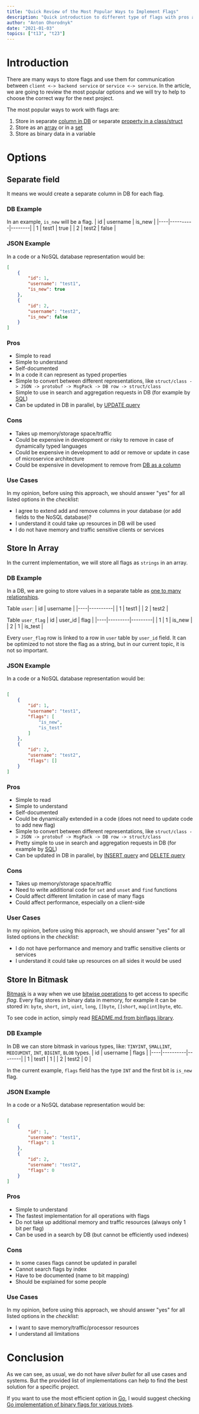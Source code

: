 ```yaml
---
title: "Quick Review of the Most Popular Ways to Implement Flags"
description: "Quick introduction to different type of flags with pros and cons"
author: "Anton Ohorodnyk"
date: "2021-01-03"
topics: ["t13", "t23"]
---
```


# Introduction
There are many ways to store flags and use them for communication between `client <-> backend service` or `service <-> service`. In the article, we are going to review the most popular options and we will try to help to choose the correct way for the next project.

The most popular ways to work with flags are:
1. Store in separate [column in DB](https://en.wikipedia.org/wiki/Column_(database)) or separate [property in a class/struct](https://en.wikipedia.org/wiki/Property_(programming))
1. Store as an [array](https://en.wikipedia.org/wiki/Array_data_structure) or in a [set](https://en.wikipedia.org/wiki/Set_(abstract_data_type))
1. Store as binary data in a variable

# Options
## Separate field
It means we would create a separate column in DB for each flag.

### DB Example
In an example, `is_new` will be a flag.
| id | username | is_new |
|----|----------|--------|
| 1  | test1    | true   |
| 2  | test2    | false  |

### JSON Example
In a code or a NoSQL database representation would be:
```json
[
	{
		"id": 1,
		"username": "test1",
		"is_new": true
	},
	{
		"id": 2,
		"username": "test2",
		"is_new": false
	}
]
```

### Pros
* Simple to read
* Simple to understand
* Self-documented
* In a code it can represent as typed properties
* Simple to convert between different representations, like `struct/class -> JSON -> protobuf -> MsgPack -> DB row -> struct/class`
* Simple to use in search and aggregation requests in DB (for example by [SQL](https://en.wikipedia.org/wiki/SQL))
* Can be updated in DB in parallel, by [UPDATE query](https://en.wikipedia.org/wiki/Update_(SQL))

### Cons
* Takes up memory/storage space/traffic
* Could be expensive in development or risky to remove in case of dynamically typed languages
* Could be expensive in development to add or remove or update in case of microservice architecture
* Could be expensive in development to remove from [DB as a column](https://en.wikipedia.org/wiki/Column_(database))

### Use Cases
In my opinion, before using this approach, we should answer "yes" for all listed options in the *checklist*:
* I agree to extend add and remove columns in your database (or add fields to the NoSQL database)?
* I understand it could take up resources in DB will be used
* I do not have memory and traffic sensitive clients or services

## Store In Array
In the current implementation, we will store all flags as `strings` in an array.

### DB Example
In a DB, we are going to store values in a separate table as [one to many relationships](https://en.wikipedia.org/wiki/One-to-many_(data_model)).

Table `user`:
| id | username |
|----|----------|
| 1  | test1    |
| 2  | test2    |

Table `user_flag`
| id | user_id | flag    |
|----|---------|---------|
| 1  | 1       | is_new  |
| 2  | 1       | is_test |

Every `user_flag` row is linked to a row in `user` table by `user_id` field.
It can be optimized to not store the flag as a string, but in our current topic, it is not so important.

### JSON Example
In a code or a NoSQL database representation would be:
```json

[
	{
		"id": 1,
		"username": "test1",
		"flags": [
			"is_new",
			"is_test"
		]
	},
	{
		"id": 2,
		"username": "test2",
		"flags": []
	}
]
```

### Pros
* Simple to read
* Simple to understand
* Self-documented
* Could be dynamically extended in a code (does not need to update code to add new flag)
* Simple to convert between different representations, like `struct/class -> JSON -> protobuf -> MsgPack -> DB row -> struct/class`
* Pretty simple to use in search and aggregation requests in DB (for example by [SQL](https://en.wikipedia.org/wiki/SQL))
* Can be updated in DB in parallel, by [INSERT query](https://en.wikipedia.org/wiki/Insert_(SQL)) and [DELETE query](https://en.wikipedia.org/wiki/Delete_(SQL))

### Cons
* Takes up memory/storage space/traffic
* Need to write additional code for `set` and `unset` and `find` functions
* Could affect different limitation in case of many flags
* Could affect performance, especially on a client-side

### User Cases
In my opinion, before using this approach, we should answer "yes" for all listed options in the *checklist*:
* I do not have performance and memory and traffic sensitive clients or services
* I understand it could take up resources on all sides it would be used

## Store In Bitmask
[Bitmask](https://en.wikipedia.org/wiki/Mask_(computing)) is a way when we use [bitwise operations](https://en.wikipedia.org/wiki/Bitwise_operation) to get access to specific *flag*. Every flag stores in binary data in memory, for example it can be stored in: `byte`, `short`, `int`, `uint`, `long`, `[]byte`, `[]short`, `map[int]byte`, etc.

To see code in action, simply read [README.md from binflags library](https://github.com/aohorodnyk/binflags/blob/main/README.md).

### DB Example
In DB we can store bitmask in various types, like: `TINYINT`, `SMALLINT`, `MEDIUMINT`, `INT`, `BIGINT`, `BLOB` types.
| id | username | flags  |
|----|----------|--------|
| 1  | test1    | 1      |
| 2  | test2    | 0      |

In the current example, `flags` field has the type `INT` and the first bit is `is_new` flag.

### JSON Example
In a code or a NoSQL database representation would be:
```json

[
	{
		"id": 1,
		"username": "test1",
		"flags": 1
	},
	{
		"id": 2,
		"username": "test2",
		"flags": 0
	}
]
```

### Pros
* Simple to understand
* The fastest implementation for all operations with flags
* Do not take up additional memory and traffic resources (always only 1 bit per flag)
* Can be used in a search by DB (but cannot be efficiently used indexes)

### Cons
* In some cases flags cannot be updated in parallel
* Cannot search flags by index
* Have to be documented (name to bit mapping)
* Should be explained for some people

### Use Cases
In my opinion, before using this approach, we should answer "yes" for all listed options in the *checklist*:
* I want to save memory/traffic/processor resources
* I understand all limitations

# Conclusion
As we can see, as usual, we do not have *silver bullet* for all use cases and systems. But the provided list of implementations can help to find the best solution for a specific project.

If you want to use the most efficient option in [Go](https://golang.org), I would suggest checking [Go implementation of binary flags for various types](https://github.com/aohorodnyk/binflags).
